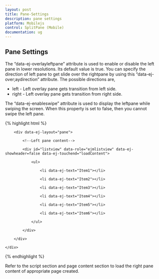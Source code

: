 ```yaml
---
layout: post
title: Pane-Settings
description: pane settings
platform: Mobilejs
control: SplitPane (Mobile)
documentation: ug
---
```


## Pane Settings

The “data-ej-overlayleftpane” attribute is used to enable or disable the left pane in lower resolutions. Its default value is true. You can specify the direction of left pane to get slide over the rightpane by using this “data-ej-over;aydirection” attribute. The possible directions are,

* left - Left overlay pane gets transition from left side.
* right - Left overlay pane gets transition from right side.

The “data-ej-enableswipe” attribute is used to display the leftpane while swiping the screen. When this property is set to false, then you cannot swipe the left pane.

{% highlight html %}

<div id="splitpane" data-role="ejmsplitpane" data-ej-overlayleftpane="true" data-ej-enableswipe="true" data-ej-overlaydirection ="right">

        <div data-ej-layout="pane">

            <!--Left pane content-->

            <div id="listview" data-role="ejmlistview" data-ej-showheader=false data-ej-touchend="loadContent">

                <ul>

                    <li data-ej-text="Item1"></li>

                    <li data-ej-text="Item2"></li>

                    <li data-ej-text="Item3"></li>

                    <li data-ej-text="Item4"></li>

                    <li data-ej-text="Item5"></li>

                    <li data-ej-text="Item6"></li>

                </ul>

            </div>

        </div>

    </div>



{% endhighlight %}



Refer to the script section and page content section to load the right pane content of appropriate page created.

